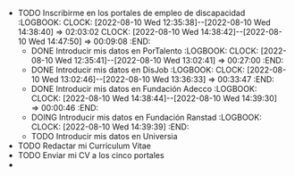 - TODO Inscribirme en los portales de empleo de discapacidad
  :LOGBOOK:
  CLOCK: [2022-08-10 Wed 12:35:38]--[2022-08-10 Wed 14:38:40] =>  02:03:02
  CLOCK: [2022-08-10 Wed 14:38:42]--[2022-08-10 Wed 14:47:50] =>  00:09:08
  :END:
	- DONE Introducir mis datos en PorTalento
	  :LOGBOOK:
	  CLOCK: [2022-08-10 Wed 12:35:41]--[2022-08-10 Wed 13:02:41] =>  00:27:00
	  :END:
	- DONE Introducir mis datos en DisJob
	  :LOGBOOK:
	  CLOCK: [2022-08-10 Wed 13:02:46]--[2022-08-10 Wed 13:36:33] =>  00:33:47
	  :END:
	- DONE Introducir mis datos en Fundación Adecco
	  :LOGBOOK:
	  CLOCK: [2022-08-10 Wed 14:38:44]--[2022-08-10 Wed 14:39:30] =>  00:00:46
	  :END:
	- DOING Introducir mis datos en Fundación Ranstad
	  :LOGBOOK:
	  CLOCK: [2022-08-10 Wed 14:39:39]
	  :END:
	- TODO Introducir mis datos en Universia
- TODO Redactar mi Curriculum Vitae
- TODO Enviar mi CV a los cinco portales
-